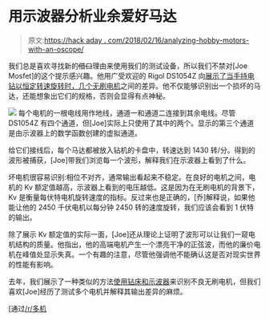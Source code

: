 # 用示波器分析业余爱好马达

> 原文:[https://hack aday . com/2018/02/16/analyzing-hobby-motors-with-an-oscope/](https://hackaday.com/2018/02/16/analyzing-hobby-motors-with-an-oscilloscope/)

我们总是喜欢寻找新的~~借口~~理由来使用我们的测试设备，所以我们不禁对[Joe Mosfet]的这个提示感兴趣。他用广受欢迎的 Rigol DS1054Z 向[展示了当手持电钻以恒定转速旋转时，几个无刷电机](https://imgur.com/a/LuPkS)之间的差异。他不仅能够识别出一个损坏的马达，还能想象出它们的规格，否则会显得有点神秘。

[![](../Images/01ae6165b7ed5d63e67e8490d4315665.png)](https://hackaday.com/wp-content/uploads/2018/02/motorscope_detail.jpg) 每个电机的一根电线用作地线，通道一和通道二连接到其余电线。尽管 DS1054Z 有四个通道，但[Joe]实际上只使用了其中的两个。显示的第三个通道是由示波器上的数学函数创建的虚拟通道。

给它们接线后，每个马达都被放入钻机的卡盘中，转速达到 1430 转/分。得到的波形被捕获，[Joe]带我们浏览每一个波形，解释我们在示波器上看到了什么。

坏电机很容易识别:相位不对齐，通常输出看起来不稳定。在良好的电机之间，电机的 Kv 额定值越高，示波器上看到的电压越低。这是因为在无刷电机的背景下，Kv 是衡量每伏特电机旋转速度的指标。反过来也是正确的，[乔]解释说，如果他能让他的 2450 千伏电机以每分钟 2450 转的速度旋转，我们应该会看到 1 伏特的输出。

除了展示 Kv 额定值的实际一面，[Joe]还从理论上证明了波形可以让我们一窥电机结构的质量。他指出，他的高端电机产生一个漂亮干净的正弦波，而他的廉价电机在峰值处显示失真。一个有趣的注意，尽管他强调他不能确认这是否对现实世界的性能有影响。

去年，我们展示了一种类似的方法[使用钻床和示波器](https://hackaday.com/2017/10/18/testing-brushless-motors-with-a-scope-or-a-meter/)来识别不良无刷电机，但我们喜欢[Joe]经历了测试多个电机并解释其输出差异的麻烦。

[通过[/r/多机](https://www.reddit.com/r/Multicopter/comments/7xo4wj/i_hooked_some_miniquad_motors_to_my_oscilloscope/)